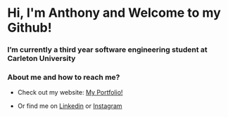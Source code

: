 # Hi, I'm Anthony and Welcome to my Github!

### I’m currently a third year software engineering student at Carleton University

### About me and how to reach me? 

- Check out my website: [My Portfolio!](https://tony1bally.github.io/)

- Or find me on [Linkedin](https://www.linkedin.com/in/anthony-massaad-782b911b6/) or [Instagram](https://www.instagram.com/tony1bally/)


<!--
### Here are some of the languages that I know:
<p align="center">
  <img src="https://github-readme-stats.vercel.app/api/top-langs/?username=tony1bally&layout=compact&hide=Turing,Assembly&langs_count=10&theme=radical" />
</p>-->


